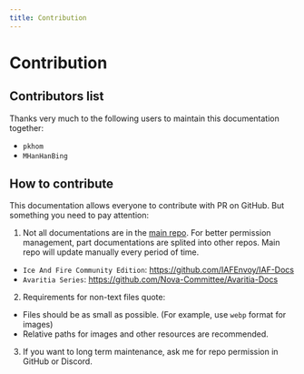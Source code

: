 ```yaml
---
title: Contribution 
---
```


# Contribution

## Contributors list

Thanks very much to the following users to maintain this documentation together:

- `pkhom`
- `MHanHanBing`

## How to contribute

This documentation allows everyone to contribute with PR on GitHub. But something you need to pay attention:

1. Not all documentations are in the [main repo](https://github.com/IAFEnvoy/docs). For better permission management, part documentations are splited into other repos. Main repo will update manually every period of time.

- `Ice And Fire Community Edition`: https://github.com/IAFEnvoy/IAF-Docs
- `Avaritia Series`: https://github.com/Nova-Committee/Avaritia-Docs

2. Requirements for non-text files quote:

- Files should be as small as possible. (For example, use `webp` format for images)
- Relative paths for images and other resources are recommended.

3. If you want to long term maintenance, ask me for repo permission in GitHub or Discord.